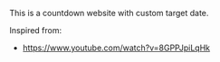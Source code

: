 This is a countdown website with custom target date.

Inspired from:
- https://www.youtube.com/watch?v=8GPPJpiLqHk
